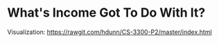# What's Income Got To Do With It?

Visualization: https://rawgit.com/hdunn/CS-3300-P2/master/index.html
